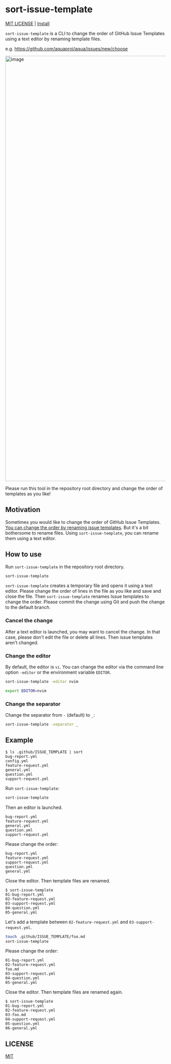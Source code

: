 # sort-issue-template

[MIT LICENSE](LICENSE) | [Install](INSTALL.md)

`sort-issue-template` is a CLI to change the order of GitHub Issue Templates using a text editor by renaming template files.

e.g. https://github.com/aquaproj/aqua/issues/new/choose

<img width="1334" alt="image" src="https://github.com/user-attachments/assets/15f2eb61-2a6f-4b3e-83f9-7d283777a401">

Please run this tool in the repository root directory and change the order of templates as you like!

## Motivation

Sometimes you would like to change the order of GitHub Issue Templates.
[You can change the order by renaming issue templates](https://docs.github.com/en/communities/using-templates-to-encourage-useful-issues-and-pull-requests/configuring-issue-templates-for-your-repository#changing-the-order-of-templates).
But it's a bit bothersome to rename files.
Using `sort-issue-template`, you can rename them using a text editor.

## How to use

Run `sort-issue-template` in the repository root directory.

```sh
sort-issue-template
```

`sort-issue-template` creates a temporary file and opens it using a text editor.
Please change the order of lines in the file as you like and save and close the file.
Then `sort-issue-template` renames Issue templates to change the order.
Please commit the change using Git and push the change to the default branch.

### Cancel the change

After a text editor is launched, you may want to cancel the change.
In that case, please don't edit the file or delete all lines.
Then issue templates aren't changed.

### Change the editor

By default, the editor is `vi`.
You can change the editor via the command line option `-editor` or the environment variable `EDITOR`.

```sh
sort-issue-template -editor nvim
```

```sh
export EDITOR=nvim
```

### Change the separator

Change the separator from `-` (default) to `_`:

```sh
sort-issue-template -separator _
```

## Example

```console
$ ls .github/ISSUE_TEMPLATE | sort
bug-report.yml
config.yml
feature-request.yml
general.yml
question.yml
support-request.yml
```

Run `sort-issue-template`:

```sh
sort-issue-template
```

Then an editor is launched.

```
bug-report.yml
feature-request.yml
general.yml
question.yml
support-request.yml
```

Please change the order:

```
bug-report.yml
feature-request.yml
support-request.yml
question.yml
general.yml
```

Close the editor. Then template files are renamed.

```console
$ sort-issue-template
01-bug-report.yml
02-feature-request.yml
03-support-request.yml
04-question.yml
05-general.yml
```

Let's add a template between `02-feature-request.yml` and `03-support-request.yml`.

```sh
touch .github/ISSUE_TEMPLATE/foo.md
sort-issue-template
```

Please change the order:

```
01-bug-report.yml
02-feature-request.yml
foo.md
03-support-request.yml
04-question.yml
05-general.yml
```

Close the editor. Then template files are renamed again.

```console
$ sort-issue-template
01-bug-report.yml
02-feature-request.yml
03-foo.md
04-support-request.yml
05-question.yml
06-general.yml
```

## LICENSE

[MIT](LICENSE)
